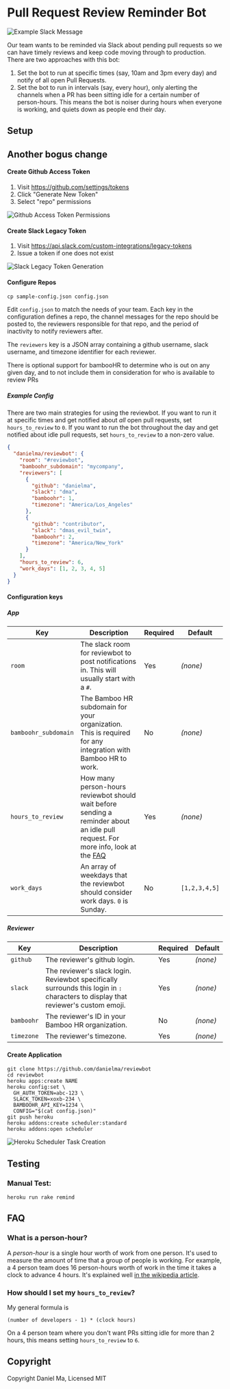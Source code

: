 # Pull Request Review Reminder Bot

![Example Slack Message](https://raw.github.com/danielma/reviewbot/master/docs/images/slack-example.png)

Our team wants to be reminded via Slack about pending pull requests so we can have timely reviews and keep code moving through to production. There are two approaches with this bot:

1. Set the bot to run at specific times (say, 10am and 3pm every day) and notify of all open Pull Requests.
1. Set the bot to run in intervals (say, every hour), only alerting the channels when a PR has been sitting idle for a certain number of person-hours. This means the bot is noiser during hours when everyone is working, and quiets down as people end their day.

## Setup

## Another bogus change

#### Create Github Access Token

1. Visit https://github.com/settings/tokens
2. Click "Generate New Token"
3. Select "repo" permissions

![Github Access Token Permissions](https://raw.github.com/danielma/reviewbot/master/docs/images/github-token-permissions.png)

#### Create Slack Legacy Token

1. Visit https://api.slack.com/custom-integrations/legacy-tokens
2. Issue a token if one does not exist

![Slack Legacy Token Generation](https://raw.github.com/danielma/reviewbot/master/docs/images/slack-token.png)

#### Configure Repos

```
cp sample-config.json config.json
```

Edit `config.json` to match the needs of your team. Each key in the configuration defines a repo, the channel messages for the repo should be posted to, the reviewers responsible for that repo, and the period of inactivity to notify reviewers after.

The `reviewers` key is a JSON array containing a github username, slack username, and timezone identifier for each reviewer.

There is optional support for bambooHR to determine who is out on any given day, and to not include them in consideration for who is available to review PRs

##### Example Config

There are two main strategies for using the reviewbot. If you want to run it at specific times and get notified about _all_ open pull requests, set `hours_to_review` to `0`. If you want to run the bot throughout the day and get notified about idle pull requests, set `hours_to_review` to a non-zero value.

```json
{
  "danielma/reviewbot": {
    "room": "#reviewbot",
    "bamboohr_subdomain": "mycompany",
    "reviewers": [
      {
        "github": "danielma",
        "slack": "dma",
        "bamboohr": 1,
        "timezone": "America/Los_Angeles"
      },
      {
        "github": "contributor",
        "slack": "dmas_evil_twin",
        "bamboohr": 2,
        "timezone": "America/New_York"
      }
    ],
    "hours_to_review": 6,
    "work_days": [1, 2, 3, 4, 5]
  }
}
```

#### Configuration keys

##### App

| Key | Description | Required | Default |
| --- | --- | --- | --- |
| `room` | The slack room for reviewbot to post notifications in. This will usually start with a `#`. | Yes | _(none)_ |
| `bamboohr_subdomain` | The Bamboo HR subdomain for your organization. This is required for any integration with Bamboo HR to work. | No | _(none)_ |
| `hours_to_review` | How many person-hours reviewbot should wait before sending a reminder about an idle pull request. For more info, look at the [FAQ](#faq) | Yes | _(none)_ |
| `work_days` | An array of weekdays that the reviewbot should consider work days. `0` is Sunday. | No | `[1,2,3,4,5]` |

##### Reviewer

| Key | Description | Required | Default |
| --- | --- | --- | --- |
| `github` | The reviewer's github login. | Yes | _(none)_ |
| `slack` | The reviewer's slack login. Reviewbot specifically surrounds this login in `:` characters to display that reviewer's custom emoji. | Yes | _(none)_ |
| `bamboohr` | The reviewer's ID in your Bamboo HR organization. | No | _(none)_ |
| `timezone` | The reviewer's timezone. | Yes | _(none)_ |

#### Create Application
```
git clone https://github.com/danielma/reviewbot
cd reviewbot
heroku apps:create NAME
heroku config:set \
  GH_AUTH_TOKEN=abc-123 \
  SLACK_TOKEN=xoxb-234 \
  BAMBOOHR_API_KEY=1234 \
  CONFIG="$(cat config.json)"
git push heroku
heroku addons:create scheduler:standard
heroku addons:open scheduler
```

![Heroku Scheduler Task Creation](https://raw.github.com/danielma/reviewbot/master/docs/images/heroku-scheduler.png)

## Testing

### Manual Test:

```
heroku run rake remind
```

## FAQ

### What is a person-hour?

A _person-hour_ is a single hour worth of work from one person. It's used to measure the amount of time that a group of people is working. For example, a 4 person team does 16 person-hours worth of work in the time it takes a clock to advance 4 hours. It's explained well [in the wikipedia article](https://en.wikipedia.org/wiki/Person-hour).

### How should I set my `hours_to_review`?

My general formula is


```
(number of developers - 1) * (clock hours)
```

On a 4 person team where you don't want PRs sitting idle for more than 2 hours, this means setting `hours_to_review` to `6`.

## Copyright

Copyright Daniel Ma, Licensed MIT
